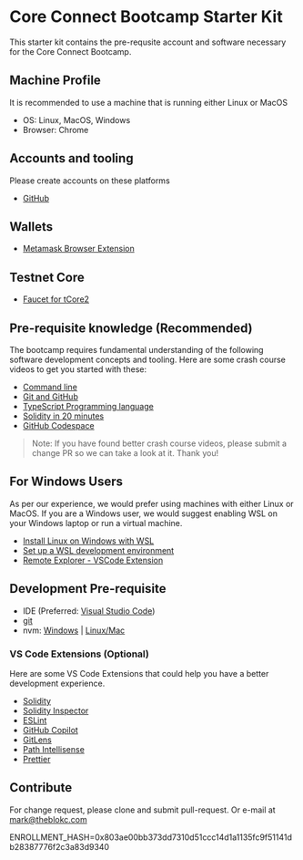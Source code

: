 # Core Connect Bootcamp Starter Kit

This starter kit contains the pre-requsite account and software necessary for the Core Connect Bootcamp.

## Machine Profile

It is recommended to use a machine that is running either Linux or MacOS

- OS: Linux, MacOS, Windows
- Browser: Chrome

## Accounts and tooling

Please create accounts on these platforms

- [GitHub](https://github.com/)

## Wallets

- [Metamask Browser Extension](https://metamask.io/download/)

## Testnet Core

- [Faucet for tCore2](https://scan.test2.btcs.network/faucet)

## Pre-requisite knowledge (Recommended)

The bootcamp requires fundamental understanding of the following software development concepts and tooling.
Here are some crash course videos to get you started with these:

- [Command line](https://www.youtube.com/watch?v=uwAqEzhyjtw)
- [Git and GitHub](https://www.youtube.com/watch?v=mJ-qvsxPHpY)
- [TypeScript Programming language](https://www.youtube.com/watch?v=BCg4U1FzODs)
- [Solidity in 20 minutes](https://youtu.be/RQzuQb0dfBM?si=OcpChLiTfPsOSC3H)
- [GitHub Codespace](https://www.youtube.com/watch?v=D_5T6KMTRb8)

> Note: If you have found better crash course videos, please submit a change PR so we can take a look at it. Thank you!

## For Windows Users

As per our experience, we would prefer using machines with either Linux or MacOS.
If you are a Windows user, we would suggest enabling WSL on your Windows laptop or run a virtual machine.

- [Install Linux on Windows with WSL](https://learn.microsoft.com/en-us/windows/wsl/install)
- [Set up a WSL development environment](https://learn.microsoft.com/en-us/windows/wsl/setup/environment)
- [Remote Explorer - VSCode Extension](https://marketplace.visualstudio.com/items?itemName=ms-vscode.remote-explorer)

## Development Pre-requisite

- IDE (Preferred: [Visual Studio Code](https://code.visualstudio.com/))
- [git](https://git-scm.com/downloads)
- nvm: [Windows](https://github.com/coreybutler/nvm-windows) | [Linux/Mac](https://github.com/nvm-sh/nvm)

### VS Code Extensions (Optional)

Here are some VS Code Extensions that could help you have a better development experience.

- [Solidity](https://marketplace.visualstudio.com/items?itemName=JuanBlanco.solidity)
- [Solidity Inspector](https://marketplace.visualstudio.com/items?itemName=PraneshASP.vscode-solidity-inspector&fbclid=IwAR06u7pxaz64pHVdIi4EJxpurHagspg2sEjHusrTDdlkoYC38iKMiRqhgH0)
- [ESLint](https://marketplace.visualstudio.com/items?itemName=dbaeumer.vscode-eslint)
- [GitHub Copilot](https://marketplace.visualstudio.com/items?itemName=GitHub.copilot)
- [GitLens](https://marketplace.visualstudio.com/items?itemName=eamodio.gitlens)
- [Path Intellisense](https://marketplace.visualstudio.com/items?itemName=christian-kohler.path-intellisense)
- [Prettier](https://marketplace.visualstudio.com/items?itemName=esbenp.prettier-vscode)

## Contribute

For change request, please clone and submit pull-request. Or e-mail at mark@theblokc.com

ENROLLMENT_HASH=0x803ae00bb373dd7310d51ccc14d1a1135fc9f51141db28387776f2c3a83d9340
